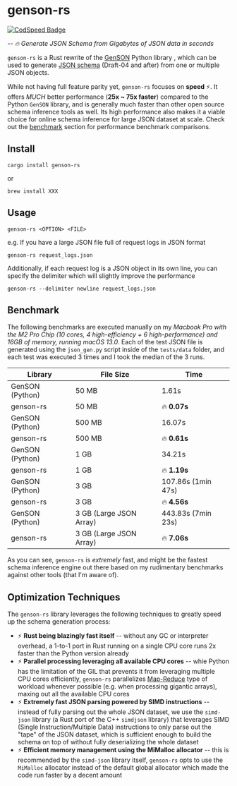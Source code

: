 # genson-rs

[![CodSpeed Badge](https://img.shields.io/endpoint?url=https://codspeed.io/badge.json)](https://codspeed.io/junyu-w/genson-rs)

*-- 🔥 Generate JSON Schema from Gigabytes of JSON data in seconds*

`genson-rs` is a Rust rewrite of the [GenSON](https://github.com/wolverdude/genson/) Python library , which can be used to generate [JSON schema](https://json-schema.org/) (Draft-04 and after) from one or multiple JSON objects.

While not having full feature parity yet, `genson-rs` focuses on **speed** ⚡️. It offers *MUCH* better performance (**25x ~ 75x faster**) compared to the Python `GenSON` library, and is generally much faster than other open source schema inference tools as well. Its high performance also makes it a viable choice for online schema inference for large JSON dataset at scale. Check out the [benchmark](#benchmark) section for performance benchmark comparisons.

## Install
```
cargo install genson-rs
```
or
```
brew install XXX
```

## Usage
```
genson-rs <OPTION> <FILE>
```

e.g. If you have a large JSON file full of request logs in JSON format
```
genson-rs request_logs.json
```

Additionally, if each request log is a JSON object in its own line, you can specify the delimiter which will slightly improve the performance
```
genson-rs --delimiter newline request_logs.json 
```

## Benchmark

The following benchmarks are executed manually on my *Macbook Pro with the M2 Pro Chip (10 cores, 4 high-efficiency + 6 high-performance) and 16GB of memory, running macOS 13.0*. Each of the test JSON file is generated using the `json_gen.py` script inside of the `tests/data` folder, and each test was executed 3 times and I took the median of the 3 runs.

| Library         | File Size               | Time               |
|-----------------|-------------------------|--------------------|
| GenSON (Python) | 50 MB                   | 1.61s              |
| genson-rs       | 50 MB                   | 🔥 **0.07s**       |
| GenSON (Python) | 500 MB                  | 16.07s             |
| genson-rs       | 500 MB                  | 🔥 **0.61s**       |
| GenSON (Python) | 1 GB                    | 34.21s             |
| genson-rs       | 1 GB                    | 🔥 **1.19s**       |
| GenSON (Python) | 3 GB                    | 107.86s (1min 47s) |
| genson-rs       | 3 GB                    | 🔥 **4.56s**       |
| GenSON (Python) | 3 GB (Large JSON Array) | 443.83s (7min 23s) |
| genson-rs       | 3 GB (Large JSON Array) | 🔥 **7.06s**       |

As you can see, `genson-rs` is *extremely* fast, and might be the fastest schema inference engine out there based on my rudimentary benchmarks against other tools (that I'm aware of).

## Optimization Techniques 

The `genson-rs` library leverages the following techniques to greatly speed up the schema generation process:
- ⚡️ **Rust being blazingly fast itself** -- without any GC or interpreter overhead, a 1-to-1 port in Rust running on a single CPU core runs 2x faster than the Python version already
- ⚡️ **Parallel processing leveraging all available CPU cores** -- whie Python has the limitation of the GIL that prevents it from leveraging multiple CPU cores efficiently, `genson-rs` parallelizes [Map-Reduce](https://en.wikipedia.org/wiki/MapReduce) type of workload whenever possible (e.g. when processing gigantic arrays), maxing out all the available CPU cores
- ⚡️ **Extremely fast JSON parsing powered by SIMD instructions** -- instead of fully parsing out the whole JSON dataset, we use the `simd-json` library (a Rust port of the C++ `simdjson` library) that leverages SIMD (Single Instruction/Multiple Data) instructions to only parse out the "tape" of the JSON dataset, which is sufficient enough to build the schema on top of without fully deserializing the whole dataset
- ⚡️ **Efficient memory management using the MiMalloc allocator** -- this is recommended by the `simd-json` library itself, `genson-rs` opts to use the `MiMalloc` allocator instead of the default global allocator which made the code run faster by a decent amount
